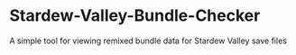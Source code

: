 # Stardew-Valley-Bundle-Checker
A simple tool for viewing remixed bundle data for Stardew Valley save files
